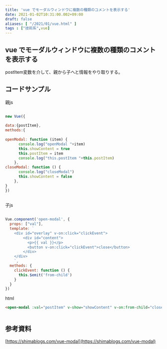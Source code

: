 ```yaml
---
title: 'vue でモーダルウィンドウに複数の種類のコメントを表示する'
date: 2021-01-02T10:31:00.002+09:00
draft: false
aliases: [ "/2021/01/vue.html" ]
tags : ["技術系",vue]
---
```


## vue でモーダルウィンドウに複数の種類のコメントを表示する[](#vue_でモーダルウィンドウに複数の種類のコメントを表示する "vue_でモーダルウィンドウに複数の種類のコメントを表示する")


postItem変数を介して、親から子へと情報をやり取りする。

## コードサンプル[](#コードサンプル "コードサンプル")


親js

```js
  
new Vue({  
  
data:{postItem},  
methods:{  
  
openModal: function (item) {  
      console.log("openModal "+item)  
      this.showContent = true  
      this.postItem = item  
      console.log("this.postItem "+this.postItem)  
    },  
closeModal: function () {  
      console.log("closeModal")  
      this.showContent = false  
    },  
}  
})  
  

```

子js

```js
  
Vue.component('open-modal', {  
  props: ["val"],  
  template: `  
    <div id="overlay" v-on:click="clickEvent">  
        <div id="content">  
          <p>{{ val }}</p>  
          <button v-on:click="clickEvent">close</button>  
        </div>  
    </div>  
    `,  
  methods: {  
    clickEvent: function () {  
      this.$emit('from-child')  
    }  
  }  
})  

```

html

```html
<open-modal :val="postItem" v-show="showContent" v-on:from-child="closeModal"></open-modal>  
  

```

## 参考資料[](#参考資料 "参考資料")


[https://shimablogs.com/vue-modal](https://shimablogs.com/vue-modal)

